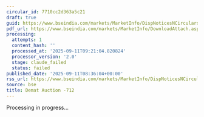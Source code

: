 ```yaml
---
circular_id: 7710cc2d363a5c21
draft: true
guid: https://www.bseindia.com/markets/MarketInfo/DispNoticesNCirculars.aspx?Noticeid={B1F11599-AC8A-48EA-A859-629D8A54A56D}&noticeno=20250911-8&dt=09/11/2025&icount=8&totcount=8&flag=0
pdf_url: https://www.bseindia.com/markets/MarketInfo/DownloadAttach.aspx?id=20250911-8&attachedId=da7c6945-9e10-40ff-9392-5f2d0afda2dd
processing:
  attempts: 1
  content_hash: ''
  processed_at: '2025-09-11T09:21:04.820824'
  processor_version: '2.0'
  stage: claude_failed
  status: failed
published_date: '2025-09-11T08:36:04+00:00'
rss_url: https://www.bseindia.com/markets/MarketInfo/DispNoticesNCirculars.aspx?Noticeid={B1F11599-AC8A-48EA-A859-629D8A54A56D}&noticeno=20250911-8&dt=09/11/2025&icount=8&totcount=8&flag=0
source: bse
title: Demat Auction -712
---
```


Processing in progress...